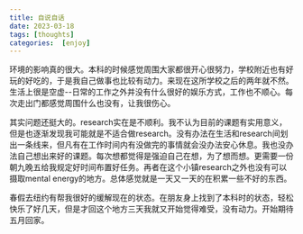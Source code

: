 ```yaml
---
title: 自说自话
date: 2023-03-18
tags: [thoughts]
categories:  [enjoy]
---
```


环境的影响真的很大。本科的时候感觉周围大家都很开心很努力，学校附近也有好玩的好吃的，于是我自己做事也比较有动力。来现在这所学校之后的两年就不然。生活上很是空虚--日常的工作之外并没有什么很好的娱乐方式，工作也不顺心。每次走出门都感觉周围什么也没有，让我很伤心。

其实问题还挺大的。research实在是不顺利。我不认为目前的课题有实用意义，但是也逐渐发现我可能就是不适合做research。没有办法在生活和research间划出一条线来，但凡有在工作时间内有没做完的事情就会没办法安心休息。我也没办法自己想出来好的课题。每次想都觉得是强迫自己在想，为了想而想。更需要一份朝九晚五给我规定好时间布置好任务。再者在这个小镇research之外也没有可以摄取mental energy的地方。总体感觉就是一天又一天的在积累一些不好的东西。


春假去纽约有帮我很好的缓解现在的状态。在朋友身上找到了本科时的状态，轻松快乐了好几天，但是才回这个地方三天我就又开始觉得难受，没有动力。开始期待五月回家。




